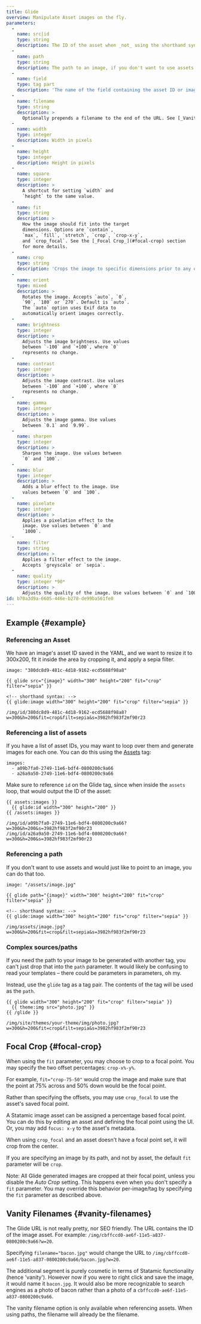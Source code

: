 ```yaml
---
title: Glide
overview: Manipulate Asset images on the fly.
parameters:
  -
    name: src|id
    type: string
    description: The ID of the asset when _not_ using the shorthand syntax. (Use the shorthand syntax if you can, it's nicer.)
  -
    name: path
    type: string
    description: The path to an image, if you don't want to use assets. This should be relative to your webroot, eg. `/assets/photo.jpg`
  -
    name: field
    type: tag part
    description: 'The name of the field containing the asset ID or image path when using the shorthand syntax. This is not actually a parameter, but part of the tag itself. For example, `{{ glide:hero_image }}`.'    
  -
    name: filename
    type: string
    description: >
      Optionally prepends a filename to the end of the URL. See [_Vanity Filenames_](#vanity-filenames).
  -
    name: width
    type: integer
    description: Width in pixels
  -
    name: height
    type: integer
    description: Height in pixels
  -
    name: square
    type: integer
    description: >
      A shortcut for setting `width` and
      `height` to the same value.
  -
    name: fit
    type: string
    description: >
      How the image should fit into the target
      dimensions. Options are `contain`,
      `max`, `fill`, `stretch`, `crop`, `crop-x-y`,
      and `crop_focal`. See the [_Focal Crop_](#focal-crop) section
      for more details.
  -
    name: crop
    type: string
    description: 'Crops the image to specific dimensions prior to any other resize operations. Required format: `width,height,x,y`'
  -
    name: orient
    type: mixed
    description: >
      Rotates the image. Accepts `auto`, `0`,
      `90`, `180` or `270`. Default is `auto`.
      The `auto` option uses Exif data to
      automatically orient images correctly.
  -
    name: brightness
    type: integer
    description: >
      Adjusts the image brightness. Use values
      between `-100` and `+100`, where `0`
      represents no change.
  -
    name: contrast
    type: integer
    description: >
      Adjusts the image contrast. Use values
      between `-100` and `+100`, where `0`
      represents no change.
  -
    name: gamma
    type: integer
    description: >
      Adjusts the image gamma. Use values
      between `0.1` and `9.99`.
  -
    name: sharpen
    type: integer
    description: >
      Sharpen the image. Use values between
      `0` and `100`.
  -
    name: blur
    type: integer
    description: >
      Adds a blur effect to the image. Use
      values between `0` and `100`.
  -
    name: pixelate
    type: integer
    description: >
      Applies a pixelation effect to the
      image. Use values between `0` and
      `1000`.
  -
    name: filter
    type: string
    description: >
      Applies a filter effect to the image.
      Accepts `greyscale` or `sepia`.
  -
    name: quality
    type: integer *90*
    description: >
      Adjusts the quality of the image. Use values between `0` and `100`.
id: b70a3d9a-6605-446e-b278-de99ba561fe0
---
```

## Example {#example}

### Referencing an Asset

We have an image's asset ID saved in the YAML, and we want to resize it to 300x200, fit it inside the area by cropping it, and apply a sepia filter.

``` language-yaml
image: "380dc8d9-481c-4d18-9162-ecd5688f98a8"
```

```
{{ glide src="{image}" width="300" height="200" fit="crop" filter="sepia" }}

<!-- shorthand syntax: -->
{{ glide:image width="300" height="200" fit="crop" filter="sepia" }}
```

``` .language-output
/img/id/380dc8d9-481c-4d18-9162-ecd5688f98a8?w=300&h=200&fit=crop&filt=sepia&s=3982hf983f2mf90r23
```

### Referencing a list of assets

If you have a list of asset IDs, you may want to loop over them and generate images for each one.
You can do this using the [Assets](/reference/tags/assets) tag:

```
images:
  - a09b7fa0-2749-11e6-bdf4-0800200c9a66
  - a26a9a50-2749-11e6-bdf4-0800200c9a66
```

Make sure to reference `id` on the Glide tag, since when inside the `assets` loop, that would output
the ID of the asset:

```
{{ assets:images }}
  {{ glide:id width="300" height="200" }}
{{ /assets:images }}
```

```
/img/id/a09b7fa0-2749-11e6-bdf4-0800200c9a66?w=300&h=200&s=3982hf983f2mf90r23
/img/id/a26a9a50-2749-11e6-bdf4-0800200c9a66?w=300&h=200&s=3982hf983f2mf90r23
```

### Referencing a path

If you don't want to use assets and would just like to point to an image, you can do that too.

``` language-yaml
image: "/assets/image.jpg"
```

```
{{ glide path="{image}" width="300" height="200" fit="crop" filter="sepia" }}

<!-- shorthand syntax: -->
{{ glide:image width="300" height="200" fit="crop" filter="sepia" }}
```

``` .language-output
/img/assets/image.jpg?w=300&h=200&fit=crop&filt=sepia&s=3982hf983f2mf90r23
```

### Complex sources/paths

If you need the path to your image to be generated with another tag, you can't just drop that into the `path` parameter.
It would likely be confusing to read your templates – there could be parameters in parameters, oh my.

Instead, use the `glide` tag as a tag pair. The contents of the tag will be used as the `path`.

```
{{ glide width="300" height="200" fit="crop" filter="sepia" }}
  {{ theme:img src="photo.jpg" }}
{{ /glide }}
```

``` .language-output
/img/site/themes/your-theme/img/photo.jpg?w=300&h=200&fit=crop&filt=sepia&s=3982hf983f2mf90r23
```


## Focal Crop {#focal-crop}

When using the `fit` parameter, you may choose to crop to a focal point. You may specify the
two offset percentages: `crop-x%-y%`.

For example, `fit="crop-75-50"` would crop the image and make sure that the point at 75% across
and 50% down would be the focal point.

Rather than specifying the offsets, you may use `crop_focal` to use the asset's saved focal point.

A Statamic image asset can be assigned a percentage based focal point. You can do this by editing an
asset and defining the focal point using the UI. Or, you may add `focus: x-y` to the asset's metadata.

When using `crop_focal` and an asset doesn't have a focal point set, it will crop from the center.

If you are specifying an image by its path, and not by asset, the default `fit` parameter will be `crop`.

Note: All Glide generated images are cropped at their focal point, unless you disable the _Auto Crop_
setting. This happens even when you don't specify a `fit` parameter. You may override this behavior
per-image/tag by specifying the `fit` parameter as described above.


## Vanity Filenames {#vanity-filenames}

The Glide URL is not really pretty, nor SEO friendly. The URL contains the ID of the image asset. For example: `/img/cbffccd0-ae6f-11e5-a837-0800200c9a66?w=20`.

Specifying `filename="bacon.jpg"` would change the URL to `/img/cbffccd0-ae6f-11e5-a837-0800200c9a66/bacon.jpg?w=20`.

The additional segment is purely cosmetic in terms of Statamic functionality (hence 'vanity'). However now if you were to right click and save the image, it would name it `bacon.jpg`. It would also be more recognizable to search engines as a photo of bacon rather than a photo of a `cbffccd0-ae6f-11e5-a837-0800200c9a66`.

The vanity filename option is only available when referencing assets. When using paths, the filename will already be the filename.
